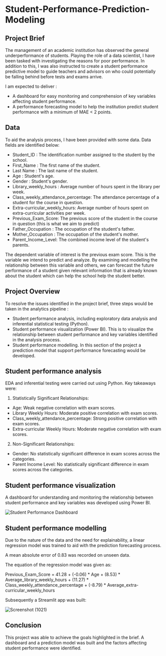 # Student-Performance-Prediction-Modeling
## Project Brief
The management of an academic institution has observed the general underperformance of students. Playing the role of a data scientist, I have been tasked with investigating the reasons for poor performance. In addition to this, I was also instructed to create a student performance predictive model to guide teachers and advisors on who could potentially be falling behind before tests and exams arrive. 

I am expected to deliver :
- A dashboard for easy monitoring and comprehension of key variables affecting student performance.
- A performance forecasting model to help the institution predict student performance with a minimum of MAE < 2 points.
## Data
  To aid the analysis process, I have been provided with some data. Data fields are identified below:
- Student_ID : The identification number assigned to the student by the school.
- First_Name : The first name of the student.
- Last Name : The last name of the student.
- Age : Student's age.
- Gender : Student's gender.
- Library_weekly_hours : Average number of hours spent in the library per week.
- Class_weekly_attendance_percentage: The attendance percentage of a student for the course in question.
- Extra-curricular_weekly_hours: Average number of hours spent on extra-curricular activities per week.
- Previous_Exam_Score: The previous score of the student in the course in question (this is what we aim to predict)
- Father_Occupation : The occupation of the student's father.
- Mother_Occupation : The occupation of the student's mother.
- Parent_Income_Level: The combined income level of the student's parents.

The dependent variable of interest is the previous exam score. This is the variable we intend to predict and analyze. By examining and modelling the relationship between this variable and others, we can forecast the future performance of a student given relevant information that is already known about the student which can help the school help the student better.

## Project Overview 
To resolve the issues identified in the project brief, three steps would be taken in the analytics pipeline :
- Student performance analysis, including exploratory data analysis and inferential statistical testing (Python).
- Student performance visualization (Power BI). This is to visualize the relationship between student performance and key variables identified in the analysis process.
- Student performance modelling. In this section of the project a prediction model that support performance forecasting would be developed.

## Student performance analysis
EDA and inferential testing were carried out using Python. Key takeaways were:

1. Statistically Significant Relationships:

- Age: Weak negative correlation with exam scores.
- Library Weekly Hours: Moderate positive correlation with exam scores.
- Class_weekly_attendance_percentage: Strong positive correlation with exam scores.
- Extra-curricular Weekly Hours: Moderate negative correlation with exam scores.


2. Non-Significant Relationships:

- Gender: No statistically significant difference in exam scores across the categories.
- Parent Income Level: No statistically significant difference in exam scores across the categories.

## Student performance visualization
A dashboard for understanding and monitoring the relationship between student performance and key variables was developed using Power BI.

![Student Performance Dashboard](https://github.com/user-attachments/assets/5da501b5-d053-4e46-bb62-b29ddf8c06f4)

## Student performance modelling

Due to the nature of the data and the need for explainability, a linear regression model was trained to aid with the prediction forecasting process.

A mean absolute error of 0.83 was recorded on unseen data.

The equation of the regression model was given as:


Previous_Exam_Score = 41.28 + (-0.06) * Age + (8.53) * Average_library_weekly_hours + (11.27) * Class_weekly_attendance_percentage + (-8.79) * Average_extra-curricular_weekly_hours

Subsequently a Streamlit app was built:

![Screenshot (1021)](https://github.com/user-attachments/assets/1088e246-8391-444a-aab9-4118d19b5b9a)


## Conclusion

This project was able to achieve the goals highlighted in the brief. A dashboard and a prediction model was built and the factors affecting student performance were identified.





